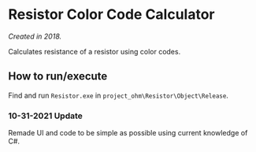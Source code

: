 # Resistor Color Code Calculator
*Created in 2018.*

Calculates resistance of a resistor using color codes.

## How to run/execute
Find and run `Resistor.exe` in `project_ohm\Resistor\Object\Release`.

### 10-31-2021 Update
Remade UI and code to be simple as possible using current knowledge of C#.
